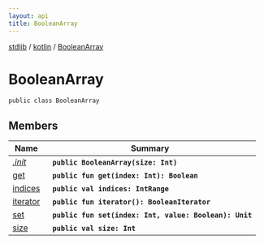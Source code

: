 ```yaml
---
layout: api
title: BooleanArray
---
```

[stdlib](../../index.md) / [kotlin](../index.md) / [BooleanArray](index.md)

# BooleanArray

```
public class BooleanArray
```

## Members

| Name | Summary |
|------|---------|
|[*.init*](_init_.md)|&nbsp;&nbsp;**`public BooleanArray(size: Int)`**<br>|
|[get](get.md)|&nbsp;&nbsp;**`public fun get(index: Int): Boolean`**<br>|
|[indices](indices.md)|&nbsp;&nbsp;**`public val indices: IntRange`**<br>|
|[iterator](iterator.md)|&nbsp;&nbsp;**`public fun iterator(): BooleanIterator`**<br>|
|[set](set.md)|&nbsp;&nbsp;**`public fun set(index: Int, value: Boolean): Unit`**<br>|
|[size](size.md)|&nbsp;&nbsp;**`public val size: Int`**<br>|
